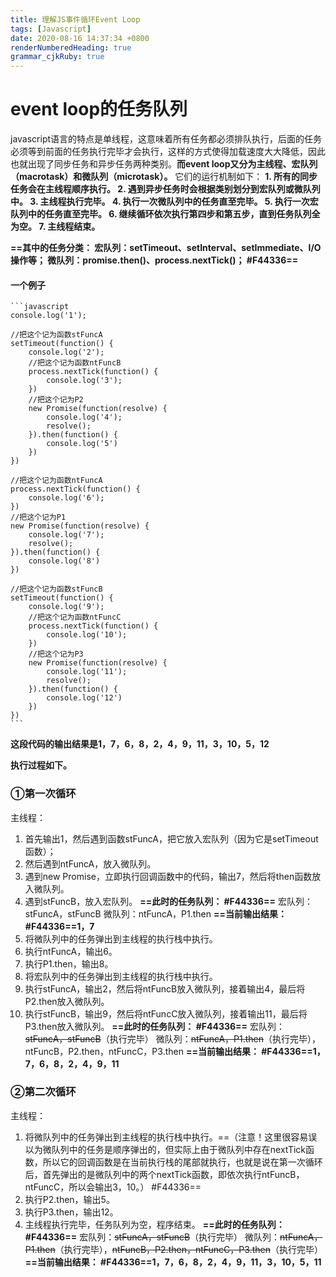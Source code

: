 ```yaml
---
title: 理解JS事件循环Event Loop
tags: [Javascript]
date: 2020-08-16 14:37:34 +0800
renderNumberedHeading: true
grammar_cjkRuby: true
---
```


# event loop的任务队列
javascript语言的特点是单线程，这意味着所有任务都必须排队执行，后面的任务必须等到前面的任务执行完毕才会执行，这样的方式使得加载速度大大降低，因此也就出现了同步任务和异步任务两种类别。**而event loop又分为主线程、宏队列（macrotask）和微队列（microtask）。**
它们的运行机制如下：
**1. 所有的同步任务会在主线程顺序执行。
2. 遇到异步任务时会根据类别划分到宏队列或微队列中。
3. 主线程执行完毕。
4. 执行一次微队列中的任务直至完毕。
5. 执行一次宏队列中的任务直至完毕。
6. 继续循环依次执行第四步和第五步，直到任务队列全为空。
7. 主线程结束。**

**==其中的任务分类：
宏队列：setTimeout、setInterval、setImmediate、I/O操作等；
微队列：promise.then()、process.nextTick()； #F44336==**

#### 一个例子
	```javascript
	console.log('1');
	
	//把这个记为函数stFuncA
	setTimeout(function() {
		console.log('2');
		//把这个记为函数ntFuncB
		process.nextTick(function() {
			console.log('3');
		})
		//把这个记为P2
		new Promise(function(resolve) {
			console.log('4');
			resolve();
		}).then(function() {
			console.log('5')
		})
	})
	
	//把这个记为函数ntFuncA
	process.nextTick(function() {
		console.log('6');
	})
	//把这个记为P1
	new Promise(function(resolve) {
		console.log('7');
		resolve();
	}).then(function() {
		console.log('8')
	})
	
	//把这个记为函数stFuncB
	setTimeout(function() {
		console.log('9');
		//把这个记为函数ntFuncC
		process.nextTick(function() {
			console.log('10');
		})
		//把这个记为P3
		new Promise(function(resolve) {
			console.log('11');
			resolve();
		}).then(function() {
			console.log('12')
		})
	})
	```
**这段代码的输出结果是1，7，6，8，2，4，9，11，3，10，5，12**

**执行过程如下。**
### ①第一次循环
主线程：
1. 首先输出1，然后遇到函数stFuncA，把它放入宏队列（因为它是setTimeout函数）；
2. 然后遇到ntFuncA，放入微队列。
3. 遇到new Promise，立即执行回调函数中的代码，输出7，然后将then函数放入微队列。
4. 遇到stFuncB，放入宏队列。
   **==此时的任务队列： #F44336==**
	宏队列：stFuncA，stFuncB
	微队列：ntFuncA，P1.then
	**==当前输出结果： #F44336==1，7**
5. 将微队列中的任务弹出到主线程的执行栈中执行。
6. 执行ntFuncA，输出6。
7. 执行P1.then，输出8。
8. 将宏队列中的任务弹出到主线程的执行栈中执行。
9. 执行stFuncA，输出2，然后将ntFuncB放入微队列，接着输出4，最后将P2.then放入微队列。
10. 执行stFuncB，输出9，然后将ntFuncC放入微队列，接着输出11，最后将P3.then放入微队列。
    **==此时的任务队列： #F44336==**
	宏队列：~~stFuncA，stFuncB~~（执行完毕）
	微队列：~~ntFuncA，P1.then~~（执行完毕），ntFuncB，P2.then，ntFuncC，P3.then
	**==当前输出结果： #F44336==1，7，6，8，2，4，9，11**
 

### ②第二次循环
主线程：
1. 将微队列中的任务弹出到主线程的执行栈中执行。==（注意！这里很容易误以为微队列中的任务是顺序弹出的，但实际上由于微队列中存在nextTick函数，所以它的回调函数是在当前执行栈的尾部就执行，也就是说在第一次循环后，首先弹出的是微队列中的两个nextTick函数，即依次执行ntFuncB，ntFuncC，所以会输出3，10。） #F44336==
2. 执行P2.then，输出5。
3. 执行P3.then，输出12。
4. 主线程执行完毕，任务队列为空，程序结束。
   **==此时的任务队列： #F44336==**
	宏队列：~~stFuncA，stFuncB~~（执行完毕）
	微队列：~~ntFuncA，P1.then~~（执行完毕），~~ntFuncB，P2.then，ntFuncC，P3.then~~（执行完毕）
	**==当前输出结果： #F44336==1，7，6，8，2，4，9，11，3，10，5，11**
